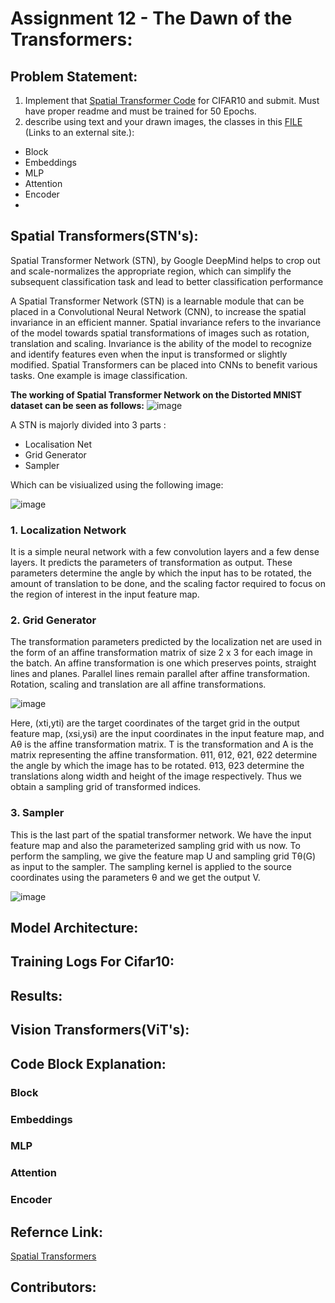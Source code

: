 # Assignment 12 - The Dawn of the Transformers:

## Problem Statement:

1. Implement that [Spatial Transformer Code](https://brsoff.github.io/tutorials/intermediate/spatial_transformer_tutorial.html) for CIFAR10 and submit. Must have proper readme and must be trained for 50 Epochs.
2. describe using text and your drawn images, the classes in this [FILE](https://github.com/jeonsworld/ViT-pytorch/blob/main/models/modeling.py) (Links to an external site.):
 - Block
 - Embeddings
 - MLP
 - Attention
 - Encoder
 - 
## Spatial Transformers(STN's):

Spatial Transformer Network (STN), by Google DeepMind helps to crop out and scale-normalizes the appropriate region, which can simplify the subsequent classification task and lead to better classification performance

A Spatial Transformer Network (STN) is a learnable module that can be placed in a Convolutional Neural Network (CNN), to increase the spatial invariance in an efficient manner. Spatial invariance refers to the invariance of the model towards spatial transformations of images such as rotation, translation and scaling. Invariance is the ability of the model to recognize and identify features even when the input is transformed or slightly modified. Spatial Transformers can be placed into CNNs to benefit various tasks. One example is image classification.

**The working of Spatial Transformer Network on the Distorted MNIST dataset can be seen as follows:**
![image](https://user-images.githubusercontent.com/51078583/127387882-ba6dda8c-304c-47fd-a64f-723f074395cd.png)


A STN is majorly divided into 3 parts :
- Localisation Net
- Grid Generator
- Sampler

Which can be visiualized using the following image:

![image](https://user-images.githubusercontent.com/51078583/127382590-c1f9ed10-2964-4829-a1c7-67580c3cec2e.png)

### 1. Localization Network

It is a simple neural network with a few convolution layers and a few dense layers. It predicts the parameters of transformation as output. These parameters determine the angle by which the input has to be rotated, the amount of translation to be done, and the scaling factor required to focus on the region of interest in the input feature map.
 
### 2. Grid Generator

The transformation parameters predicted by the localization net are used in the form of an affine transformation matrix of size 2 x 3 for each image in the batch. An affine transformation is one which preserves points, straight lines and planes. Parallel lines remain parallel after affine transformation. Rotation, scaling and translation are all affine transformations.

![image](https://user-images.githubusercontent.com/51078583/127388037-68615834-1b48-44a7-92fb-4abb266df9d8.png)

Here, (xti,yti) are the target coordinates of the target grid in the output feature map, (xsi,ysi) are the input coordinates in the input feature map, and Aθ is the affine transformation matrix. T is the transformation and A is the matrix representing the affine transformation. θ11, θ12, θ21, θ22 determine the angle by which the image has to be rotated. θ13, θ23 determine the translations along width and height of the image respectively. Thus we obtain a sampling grid of transformed indices.


### 3. Sampler

This is the last part of the spatial transformer network. We have the input feature map and also the parameterized sampling grid with us now. To perform the sampling, we give the feature map U and sampling grid Tθ(G) as input to the sampler. The sampling kernel is applied to the source coordinates using the parameters θ and we get the output V.

![image](https://user-images.githubusercontent.com/51078583/127388329-bcc89a75-6558-439d-bd25-52ad90d72415.png)

## Model Architecture:

## Training Logs For Cifar10:

## Results:

## Vision Transformers(ViT's):

## Code Block Explanation:

### Block

### Embeddings

### MLP

### Attention

### Encoder

## Refernce Link:

[Spatial Transformers](https://towardsdatascience.com/review-stn-spatial-transformer-network-image-classification-d3cbd98a70aa)

## Contributors:
